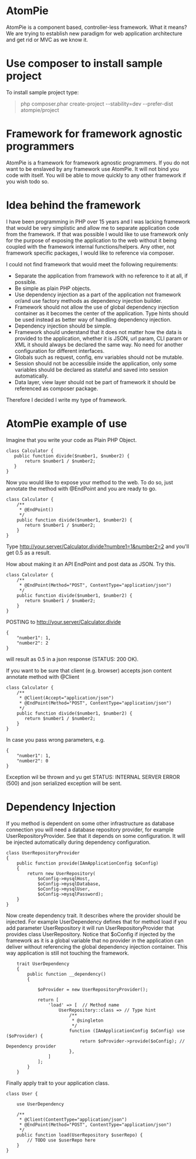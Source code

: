 AtomPie
========

AtomPie is a component based, controller-less framework. What it means?
We are trying to establish new paradigm for web application architecture and 
get rid or MVC as we know it. 

Use composer to install sample project
======================================

To install sample project type:

> php composer.phar create-project --stability=dev --prefer-dist atompie/project

Framework for framework agnostic programmers
============================================

AtomPie is a framework for framework agnostic programmers. If you do not 
want to be enslaved by any framework use AtomPie. It will not bind you code
with itself. You will be able to move quickly to any other framework if 
you wish todo so.  

Idea behind the framework
=========================

I have been programming in PHP over 15 years and I was lacking framework that
would be very simplistic and allow me to separate application code from 
the framework. If that was possible I would like to use framework only for the
purpose of exposing the application to the web without it being coupled with the
framework internal functions/helpers. Any other, not framework specific packages, 
I would like to reference via composer.

I could not find framework that would meet the following requirements:
 
 * Separate the application from framework with no reference to it at all, if possible.
 * Be simple as plain PHP objects.
 * Use dependency injection as a part of the application not framework or/and 
   use factory methods as dependency injection builder.
 * Framework should not allow the use of global dependency injection container as it 
   becomes the center of the application. Type hints should be used instead as better
   way of handling dependency injection.
 * Dependency injection should be simple.
 * Framework should understand that it does not matter how the data is provided to 
   the application, whether it is JSON, url param, CLI param or XML it should always 
   be declared the same way. No need for another configuration for different interfaces.
 * Globals such as request, config, env variables should not be mutable.
 * Session should not be accessible inside the application, only some variables should 
   be declared as stateful and saved into session automatically. 
 * Data layer, view layer should not be part of framework it should be referenced as
   composer package. 
 
 Therefore I decided I write my type of framework.

AtomPie example of use
======================

Imagine that you write your code as Plain PHP Object. 

```
class Calculator {
   public function divide($number1, $number2) {
       return $number1 / $number2;
   }
}
```

Now you would like to expose your method to the web. To do so, just 
annotate the method with @EndPoint and you are ready to go.

```
class Calculator {
    /**
     * @EndPoint()
     */
    public function divide($number1, $number2) {
       return $number1 / $number2;
    }
}
```

Type http://your.server/Calculator.divide?numbre1=1&number2=2 and you'll
get 0.5 as a result.

How about making it an API EndPoint and post data as JSON. Try this. 

```
class Calculator {
    /**
     * @EndPoint(Method="POST", ContentType="application/json")
     */
    public function divide($number1, $number2) {
       return $number1 / $number2;
    }
}
```

POSTING to http://your.server/Calculator.divide

```
{
    "number1": 1,
    "number2": 2
}
```

will result as 0.5 in a json response (STATUS: 200 OK).

If you want to be sure that client (e.g. browser) accepts json content annotate 
method with @Client

```
class Calculator {
    /**
     * @Client(Accept="application/json")
     * @EndPoint(Method="POST", ContentType="application/json")
     */
    public function divide($number1, $number2) {
       return $number1 / $number2;
    }
}
```

In case you pass wrong parameters, e.g.

```
{
    "number1": 1,
    "number2": 0
}
```

Exception wil be thrown and yu get STATUS: INTERNAL SERVER ERROR (500) and json serialized 
exception will be sent. 

Dependency Injection
====================

If you method is dependent on some other infrastructure as database connection 
you will need a database repository provider, for example UserRepositoryProvider. 
See that it depends on some configuration. It will be injected automatically during
dependency configuration.

```
class UserRepositoryProvider
{
    public function provide(IAmApplicationConfig $oConfig)
    {
        return new UserRepository(
            $oConfig->mysqlHost,
            $oConfig->mysqlDatabase,
            $oConfig->mysqlUser,
            $oConfig->mysqlPassword);
    }
}
```

Now create dependency trait. It describes where the provider should be injected.
For example UserDependency defines that for method load if you add
parameter UserRepository it will run UserRepositoryProvider that provides
class UserRepository. Notice that $oConfig if injected by the framework
as it is a global variable that no provider in the application can deliver without
referencing the global dependency injection container. This way application is
still not touching the framework.

```
    trait UserDependency
    {
        public function __dependency()
        {

            $oProvider = new UserRepositoryProvider();

            return [
                'load' => [  // Method name
                    UserRepository::class => // Type hint
                        /**
                         * @singleton
                         */
                        function (IAmApplicationConfig $oConfig) use ($oProvider) {
                            return $oProvider->provide($oConfig); // Dependency provider
                        },
                ]
            ];
        }
    }
```

Finally apply trait to your application class.

```
class User {

    use UserDependency
    
    /**
     * @Client(ContentType="application/json")
     * @EndPoint(Method="POST", ContentType="application/json")
     */
    public function load(UserRepository $userRepo) {
        // TODO use $userRepo here
    }
}
```

